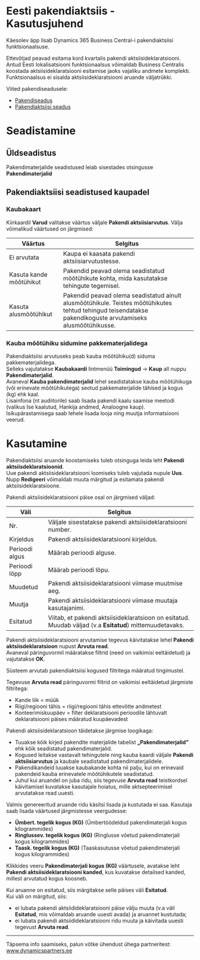 ---
---
# Eesti pakendiaktsiis - Kasutusjuhend

Käesolev äpp lisab Dynamics 365 Business Central-i pakendiaktsiisi funktsionaalsuse.

Ettevõtjad peavad esitama kord kvartalis pakendi aktsiisideklaratsiooni. Antud Eesti lokalisatsiooni funktsionaalsus võimaldab Business Centralis koostada aktsiisideklaratsiooni esitamise jaoks vajaliku andmete komplekti. Funktsionaalsus ei sisalda aktsiisideklaratsiooni aruande väljatrükki.

Viited pakendiseadusele:
- <a href="https://www.riigiteataja.ee/akt/104042012006?leiaKehtiv" target="_blank">Pakendiseadus</a>
- <a href="https://www.riigiteataja.ee/akt/13074692?leiaKehtiv" target="_blank">Pakendiaktsiisi seadus</a>

# Seadistamine

## Üldseadistus

Pakendimaterjalide seadistused leiab sisestades otsingusse **Pakendimaterjalid**

## Pakendiaktsiisi seadistused kaupadel

### Kaubakaart

Kiirkaardil **Varud** valitakse väärtus väljale **Pakendi aktsiisiarvutus**. Välja võimalikud väärtused on järgmised:

**Väärtus** | **Selgitus**
-- | --
Ei arvutata | Kaupa ei kaasata pakendi aktsiisiarvutustesse.
Kasuta kande mõõtühikut | Pakendid peavad olema seadistatud mõõtühikute kohta, mida kasutatakse tehingute tegemisel.
Kasuta alusmõõtühikut | Pakendid peavad olema seadistatud ainult alusmõõtühikule. Teistes mõõtühikutes tehtud tehingud teisendatakse pakendikoguste arvutamiseks alusmõõtühikusse.

### Kauba mõõtühiku sidumine pakkematerjalidega

Pakendiaktsiisi arvutuseks peab kauba mõõtühiku(d) siduma pakkematerjalidega.  
Selleks vajutatakse **Kaubakaardi** lintmenüü **Toimingud** -> **Kaup** all nuppu **Pakendimaterjalid**.  
Avaneval **Kauba pakendimaterjalid** lehel seadistatakse kauba mõõtühikuga (või erinevate mõõtühikutega) seotud pakkematerjalide tähised ja kogus (kg) ehk kaal.  
Lisainfona (nt audiitorile) saab lisada pakendi kaalu saamise meetodi (valikus Ise kaalutud, Hankija andmed, Analoogne kaup).  
Isikupärastamisega saab lehele lisada looja ning muutja informatsiooni veerud.  

# Kasutamine

Pakendiaktsiisi aruande koostamiseks tuleb otsinguga leida leht **Pakendi aktsiisdeklaratsioonid**.  
Uue pakendi aktsiisideklaratsiooni loomiseks tuleb vajutada nupule **Uus**.  
Nupp **Redigeeri** võimaldab muuta märgitud ja esitamata pakendi aktsiisideklaratsioone.  

Pakendi aktsiisideklaratsiooni päise osal on järgmised väljad:

**Väli** | **Selgitus**
-- | --
Nr. | Väljale sisestatakse pakendi aktsiisideklaratsiooni number.
Kirjeldus | Pakendi aktsiisideklaratsiooni kirjeldus.
Perioodi algus | Määrab perioodi alguse.
Perioodi lõpp | Määrab perioodi lõpu.
Muudetud | Pakendi aktsiisideklaratsiooni viimase muutmise aeg.
Muutja | Pakendi aktsiisideklaratsiooni viimase muutaja kasutajanimi.
Esitatud | Viitab, et pakendi aktsiisideklaratsioon on esitatud. Muudab väljad (v.a **Esitatud**) mittemuudetavaks.

Pakendi aktsiisideklaratsiooni arvutamise tegevus käivitatakse lehel **Pakendi aktsiisdeklaratsioon** nupust **Arvuta read**.  
Avaneval päringuvormil määratakse filtrid (need on vaikimisi eeltäidetud) ja vajutatakse **OK**.

Süsteem arvutab pakendiaktsiisi kogused filtritega määratud tingimustel.  

Tegevuse **Arvuta read** päringuvormi filtrid on vaikimisi eeltäidetud järgmiste filtritega:
-   Kande liik = müük
-   Riigi/regiooni tähis = riigi/regiooni tähis ettevõtte andmetest
-   Konteerimiskuupäev = filter deklaratsiooni perioodile lähtuvalt deklaratsiooni päises määratud kuupäevadest

Pakendi aktsiisideklaratsioon täidetakse järgmise loogikaga:

-   Tuuakse kõik kirjed pakendite materjalide tabelist **„Pakendimaterjalid”** ehk kõik seadistatud pakendimaterjalid.
-   Kogused leitakse vastavalt tehingutele ning kauba kaardi väljale **Pakendi aktsiisiarvutus** ja kaubale seadistatud pakendimaterjalidele.
-   Pakendikandeid luuakse kaubakande kohta nii palju, kui on erinevaid pakendeid kauba erinevatele mõõtühikutele seadistatud.
-   Juhul kui aruandel on juba ridu, siis tegevuse **Arvuta read** teistkordsel käivitamisel kuvatakse kasutajale hoiatus, mille aktsepteerimisel arvutatakse read uuesti.

Valmis genereeritud aruande ridu käsitsi lisada ja kustutada ei saa. Kasutaja saab lisada väärtused järgmistesse veergudesse:
-   **Ümbert. tegelik kogus (KG)** (Ümbertöödeldud pakendimaterjali kogus kilogrammides)
-   **Ringlussev. tegelik kogus (KG)** (Ringlusse võetud pakendimaterjali kogus kilogrammides)
-   **Taask. tegelik kogus (KG)** (Taaskasutusse võetud pakendimaterjali kogus kilogrammides)

Klikkides veeru **Pakendimaterjali kogus (KG)** väärtusele, avatakse leht **Pakendi aktsiisideklaratsiooni kanded**, kus kuvatakse detailsed kanded, millest arvutatud kogus koosneb.

Kui aruanne on esitatud, siis märgitakse selle päises väli **Esitatud**.  
Kui väli on märgitud, siis:
-   ei lubata pakendi aktsiidideklaratsiooni päise välju muuta (v.a väli **Esitatud**, mis võimaldab aruande uuesti avada) ja aruannet kustutada;
-   ei lubata pakendi aktsiidideklaratsiooni ridu muuta ja käivitada uuesti tegevust **Arvuta read**.

----------

Täpsema info saamiseks, palun võtke ühendust ühega partneritest:  
<a href="http://www.dynamicspartners.ee/" target="_blank">www.dynamicspartners.ee</a>
